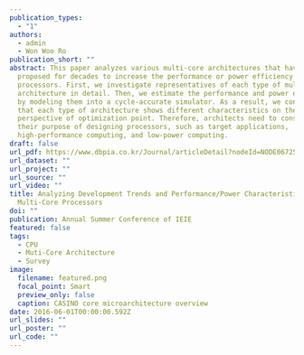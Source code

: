 ```yaml
---
publication_types:
  - "1"
authors:
  - admin
  - Won Woo Ro
publication_short: ""
abstract: This paper analyzes various multi-core architectures that have been
  proposed for decades to increase the performance or power efficiency of
  processors. First, we investigate representatives of each type of multi-core
  architecture in detail. Then, we estimate the performance and power efficiency
  by modeling them into a cycle-accurate simulator. As a result, we conclude
  that each type of architecture shows different characteristics on the
  perspective of optimization point. Therefore, architects need to consider
  their purpose of designing processors, such as target applications,
  high-performance computing, and low-power computing.
draft: false
url_pdf: https://www.dbpia.co.kr/Journal/articleDetail?nodeId=NODE06725026
url_dataset: ""
url_project: ""
url_source: ""
url_video: ""
title: Analyzing Development Trends and Performance/Power Characteristics of
  Multi-Core Processors
doi: ""
publication: Annual Summer Conference of IEIE
featured: false
tags:
  - CPU
  - Muti-Core Architecture
  - Survey
image:
  filename: featured.png
  focal_point: Smart
  preview_only: false
  caption: CASINO core microarchitecture overview
date: 2016-06-01T00:00:00.592Z
url_slides: ""
url_poster: ""
url_code: ""
---
```

